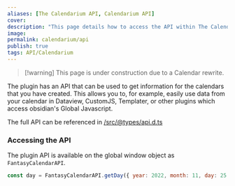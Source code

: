 ```yaml
---
aliases: [The Calendarium API, Calendarium API]
cover: 
description: "This page details how to access the API within The Calendarium plugin."
image: 
permalink: calendarium/api
publish: true
tags: API/Calendarium
---
```


>[!warning] This page is under construction due to a Calendar rewrite.

The plugin has an API that can be used to get information for the calendars that you have created. This allows you to, for example, easily use data from your calendar in Dataview, CustomJS, Templater, or other plugins which access obsidian's Global Javascript.

The full API can be referenced in [/src/@types/api.d.ts](https://github.com/javalent/the-calendarium/blob/534dcdeb46f35d47ea6ec986e67114be4274f2d5/src/%40types/api.d.ts "Github")

### Accessing the API

The plugin API is available on the global window object as `FantasyCalendarAPI`.

```js
const day = FantasyCalendarAPI.getDay({ year: 2022, month: 11, day: 25 });
```